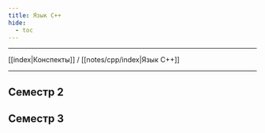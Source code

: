 ```yaml
---
title: Язык С++
hide: 
  - toc
---
```


---

[[index|Конспекты]] / [[notes/cpp/index|Язык С++]]

---

## Семестр 2

## Семестр 3